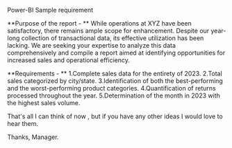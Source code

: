 Power-BI Sample requirement 

**Purpose of the report - **
While operations at XYZ have been satisfactory, there remains ample scope for enhancement. Despite our year-long collection of transactional data, its effective utilization has been lacking. We are seeking your expertise to analyze this data comprehensively and compile a report aimed at identifying opportunities for increased sales and operational efficiency. 

**Requirements - **
1.Complete sales data for the entirety of 2023.
2.Total sales categorized by city/state.
3.Identification of both the best-performing and the worst-performing product categories.
4.Quantification of returns processed throughout the year.
5.Determination of the month in 2023 with the highest sales volume.

That's all I can think of now , but if you have any other ideas I would love to hear them. 

Thanks, 
Manager. 
